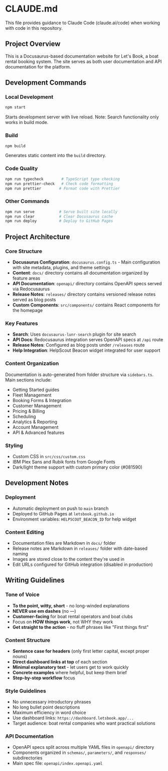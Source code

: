 # CLAUDE.md

This file provides guidance to Claude Code (claude.ai/code) when working with code in this repository.

## Project Overview

This is a Docusaurus-based documentation website for Let's Book, a boat rental booking system. The site serves as both
user documentation and API documentation for the platform.

## Development Commands

### Local Development

```bash
npm start
```

Starts development server with live reload. Note: Search functionality only works in build mode.

### Build

```bash
npm build
```

Generates static content into the `build` directory.

### Code Quality

```bash
npm run typecheck        # TypeScript type checking
npm run prettier-check   # Check code formatting
npm run prettier        # Format code with Prettier
```

### Other Commands

```bash
npm run serve           # Serve built site locally
npm run clear           # Clear Docusaurus cache
npm run deploy          # Deploy to GitHub Pages
```

## Project Architecture

### Core Structure

- **Docusaurus Configuration**: `docusaurus.config.ts` - Main configuration with site metadata, plugins, and theme
  settings
- **Content**: `docs/` directory contains all documentation organized by feature areas
- **API Documentation**: `openapi/` directory contains OpenAPI specs served via Redocusaurus
- **Release Notes**: `releases/` directory contains versioned release notes served as blog posts
- **Custom Components**: `src/components/` contains React components for the homepage

### Key Features

- **Search**: Uses `docusaurus-lunr-search` plugin for site search
- **API Docs**: Redocusaurus integration serves OpenAPI specs at `/api` route
- **Release Notes**: Configured as blog posts under `/releases` route
- **Help Integration**: HelpScout Beacon widget integrated for user support

### Content Organization

Documentation is auto-generated from folder structure via `sidebars.ts`. Main sections include:

- Getting Started guides
- Fleet Management
- Booking Forms & Integration
- Customer Management
- Pricing & Billing
- Scheduling
- Analytics & Reporting
- Account Management
- API & Advanced features

### Styling

- Custom CSS in `src/css/custom.css`
- IBM Plex Sans and Rubik fonts from Google Fonts
- Dark/light theme support with custom primary color (#081590)

## Development Notes

### Deployment

- Automatic deployment on push to `main` branch
- Deployed to GitHub Pages at `letsbook.github.io`
- Environment variables: `HELPSCOUT_BEACON_ID` for help widget

### Content Editing

- Documentation files are Markdown in `docs/` folder
- Release notes are Markdown in `releases/` folder with date-based naming
- Images are stored close to the content they're used in
- Edit URLs configured for GitHub integration (disabled in production)

## Writing Guidelines

### Tone of Voice
- **To the point, witty, short** - no long-winded explanations
- **NEVER use em dashes** (no —)
- **Customer-facing** for boat rental operators and boat clubs
- Focus on **HOW things work**, not WHY they work
- **Get straight to the action** - no fluff phrases like "First things first"

### Content Structure
- **Sentence case for headers** (only first letter capital, except proper nouns)
- **Direct dashboard links at top** of each section
- **Minimal explanatory text** - let users get to work quickly
- **Concrete examples** where helpful, but keep them brief
- **Step-by-step workflow** focus

### Style Guidelines
- No unnecessary introductory phrases
- No long bullet point descriptions
- Maximum efficiency in word choice
- Use dashboard links: `https://dashboard.letsbook.app/...`
- Target audience: boat rental companies who want practical solutions

### API Documentation

- OpenAPI specs split across multiple YAML files in `openapi/` directory
- Components organized in `schemas/`, `parameters/`, and `responses/` subdirectories
- Main spec file: `openapi/index.openapi.yaml`